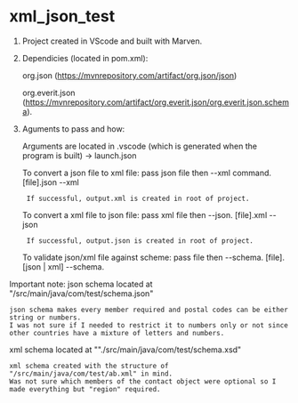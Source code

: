 # xml_json_test

1. Project created in VScode and built with Marven.

2. Dependicies (located in pom.xml): 
	
	org.json (https://mvnrepository.com/artifact/org.json/json)

	org.everit.json (https://mvnrepository.com/artifact/org.everit.json/org.everit.json.schema).

3. Aguments to pass and how:
	
	Arguments are located in .vscode (which is generated when the program is built) -> launch.json

	To convert a json file to xml file: pass json file then --xml command. [file].json --xml

		If successful, output.xml is created in root of project.

	To convert a xml file to json file: pass xml file then --json. [file].xml --json

		If successful, output.json is created in root of project.

	To validate json/xml file against scheme: pass file then --schema. [file].[json | xml] --schema.

Important note: 
  json schema located at "/src/main/java/com/test/schema.json"

	json schema makes every member required and postal codes can be either string or numbers. 
	I was not sure if I needed to restrict it to numbers only or not since other countries have a mixture of letters and numbers.
	
  xml schema located at ""./src/main/java/com/test/schema.xsd"

	xml schema created with the structure of "/src/main/java/com/test/ab.xml" in mind. 
	Was not sure which members of the contact object were optional so I made everything but "region" required.
	
	
